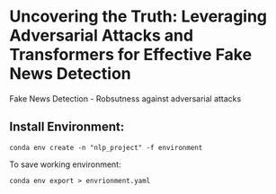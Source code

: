 # Uncovering the Truth: Leveraging Adversarial Attacks and Transformers for Effective Fake News Detection
Fake News Detection - Robsutness against adversarial attacks


## Install Environment:
```
conda env create -n "nlp_project" -f environment
```

To save working environment:
```
conda env export > envrionment.yaml
```
